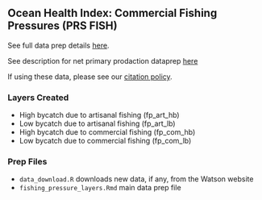 ## Ocean Health Index: Commercial Fishing Pressures (PRS FISH)

See full data prep details [here](https://rawgit.com/OHI-Science/ohiprep_v2018/master/globalprep/prs_fish/v2018/fishing_pressure_layers.html).

See description for net primary prodaction dataprep [here](https://rawgit.com/OHI-Science/ohiprep_v2018/master/globalprep/prs_fish/v2018/npp.html)

If using these data, please see our [citation policy](http://ohi-science.org/citation-policy/).

### Layers Created 
* High bycatch due to artisanal fishing (fp_art_hb)
* Low bycatch due to artisanal fishing (fp_art_lb)
* High bycatch due to commercial fishing (fp_com_hb)
* Low bycatch due to commercial fishing (fp_com_lb)

### Prep Files

* `data_download.R` downloads new data, if any, from the Watson website
* `fishing_pressure_layers.Rmd` main data prep file

